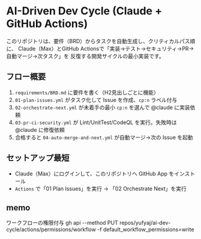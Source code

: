# AI-Driven Dev Cycle (Claude + GitHub Actions)

このリポジトリは、要件（BRD）からタスクを自動生成し、クリティカルパス順に、
Claude（Max）とGitHub Actionsで「実装→テスト→セキュリティ→PR→自動マージ→次タスク」を
反復する開発サイクルの最小実装です。

## フロー概要
1. `requirements/BRD.md` に要件を書く（H2見出しごとに機能）
2. `01-plan-issues.yml` がタスク化して Issue を作成、`cp:n` ラベル付与
3. `02-orchestrate-next.yml` が未着手の最小 `cp:n` を選んで @claude に実装依頼
4. `03-pr-ci-security.yml` が Lint/UnitTest/CodeQL を実行。失敗時は @claude に修復依頼
5. 合格すると `04-auto-merge-and-next.yml` が自動マージ→次の Issue を起動

## セットアップ最短
- Claude（Max）にログインして、このリポジトリへ GitHub App をインストール
- `Actions` で「01 Plan Issues」を実行 → 「02 Orchestrate Next」を実行

## memo
ワークフローの権限付与
gh api --method PUT repos/yufyaj/ai-dev-cycle/actions/permissions/workflow -f default_workflow_permissions=write